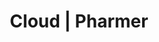 ---
title: Cloud | Pharmer
menu:
  product_pharmer_0.1.0-alpha.1:
    identifier: cloud
    name: Cloud
    weight: 20
    pre: dropdown
menu_name: product_pharmer_0.1.0-alpha.1
---